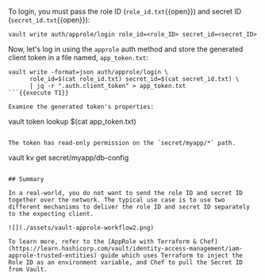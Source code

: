 To login, you must pass the role ID (`role_id.txt`{{open}}) and secret ID (`secret_id.txt`{{open}}):

```
vault write auth/approle/login role_id=<role_ID> secret_id=<secret_ID>
```

Now, let's log in using the `approle` auth method and store the generated client token in a file named, `app_token.txt`:

```
vault write -format=json auth/approle/login \
      role_id=$(cat role_id.txt) secret_id=$(cat secret_id.txt) \
      | jq -r ".auth.client_token" > app_token.txt
```{{execute T1}}

Examine the generated token's properties:

```
vault token lookup $(cat app_token.txt)
```{{execute T1}}

The token has read-only permission on the `secret/myapp/*` path.

```
vault kv get secret/myapp/db-config
```{{execute T1}}

## Summary

In a real-world, you do not want to send the role ID and secret ID together over the network. The typical use case is to use two different mechanisms to deliver the role ID and secret ID separately to the expecting client.

![](./assets/vault-approle-workflow2.png)

To learn more, refer to the [AppRole with Terraform & Chef](https://learn.hashicorp.com/vault/identity-access-management/iam-approle-trusted-entities) guide which uses Terraform to inject the Role ID as an environment variable, and Chef to pull the Secret ID from Vault.

